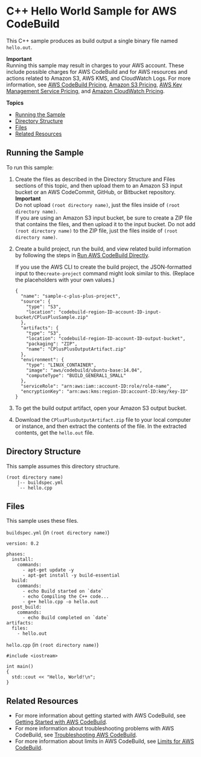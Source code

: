 # C\+\+ Hello World Sample for AWS CodeBuild<a name="sample-c-plus-plus-hw"></a>

This C\+\+ sample produces as build output a single binary file named `hello.out`\.

**Important**  
Running this sample may result in charges to your AWS account\. These include possible charges for AWS CodeBuild and for AWS resources and actions related to Amazon S3, AWS KMS, and CloudWatch Logs\. For more information, see [AWS CodeBuild Pricing](http://aws.amazon.com/codebuild/pricing), [Amazon S3 Pricing](http://aws.amazon.com/s3/pricing), [AWS Key Management Service Pricing](http://aws.amazon.com/kms/pricing), and [Amazon CloudWatch Pricing](http://aws.amazon.com/cloudwatch/pricing)\.

**Topics**
+ [Running the Sample](#sample-c-plus-plus-hw-running)
+ [Directory Structure](#sample-c-plus-plus-hw-dir)
+ [Files](#sample-c-plus-plus-hw-files)
+ [Related Resources](#w3ab1b9c50c11c15)

## Running the Sample<a name="sample-c-plus-plus-hw-running"></a>

To run this sample:

1. Create the files as described in the Directory Structure and Files sections of this topic, and then upload them to an Amazon S3 input bucket or an AWS CodeCommit, GitHub, or Bitbucket repository\. 
**Important**  
Do not upload `(root directory name)`, just the files inside of `(root directory name)`\.   
If you are using an Amazon S3 input bucket, be sure to create a ZIP file that contains the files, and then upload it to the input bucket\. Do not add `(root directory name)` to the ZIP file, just the files inside of `(root directory name)`\.

1. Create a build project, run the build, and view related build information by following the steps in [Run AWS CodeBuild Directly](how-to-run.md)\.

   If you use the AWS CLI to create the build project, the JSON\-formatted input to the`create-project` command might look similar to this\. \(Replace the placeholders with your own values\.\)

   ```
   {
     "name": "sample-c-plus-plus-project",
     "source": {
       "type": "S3",
       "location": "codebuild-region-ID-account-ID-input-bucket/CPlusPlusSample.zip"
     },
     "artifacts": {
       "type": "S3",
       "location": "codebuild-region-ID-account-ID-output-bucket",
       "packaging": "ZIP",
       "name": "CPlusPlusOutputArtifact.zip"
     },
     "environment": {
       "type": "LINUX_CONTAINER",
       "image": "aws/codebuild/ubuntu-base:14.04",
       "computeType": "BUILD_GENERAL1_SMALL"
     },
     "serviceRole": "arn:aws:iam::account-ID:role/role-name",
     "encryptionKey": "arn:aws:kms:region-ID:account-ID:key/key-ID"
   }
   ```

1. To get the build output artifact, open your Amazon S3 output bucket\.

1. Download the `CPlusPlusOutputArtifact.zip` file to your local computer or instance, and then extract the contents of the file\. In the extracted contents, get the `hello.out` file\. 

## Directory Structure<a name="sample-c-plus-plus-hw-dir"></a>

This sample assumes this directory structure\.

```
(root directory name)
    |-- buildspec.yml
    `-- hello.cpp
```

## Files<a name="sample-c-plus-plus-hw-files"></a>

This sample uses these files\.

`buildspec.yml` \(in `(root directory name)`\)

```
version: 0.2

phases:
  install:
    commands:
      - apt-get update -y
      - apt-get install -y build-essential
  build:
    commands:
      - echo Build started on `date`
      - echo Compiling the C++ code...
      - g++ hello.cpp -o hello.out
  post_build:
    commands:
      - echo Build completed on `date`
artifacts:
  files:
    - hello.out
```

`hello.cpp` \(in `(root directory name)`\)

```
#include <iostream>

int main()
{
  std::cout << "Hello, World!\n";
}
```

## Related Resources<a name="w3ab1b9c50c11c15"></a>
+ For more information about getting started with AWS CodeBuild, see [Getting Started with AWS CodeBuild](getting-started.md)\.
+ For more information about troubleshooting problems with AWS CodeBuild, see [Troubleshooting AWS CodeBuild](troubleshooting.md)\.
+ For more information about limits in AWS CodeBuild, see [Limits for AWS CodeBuild](limits.md)\.